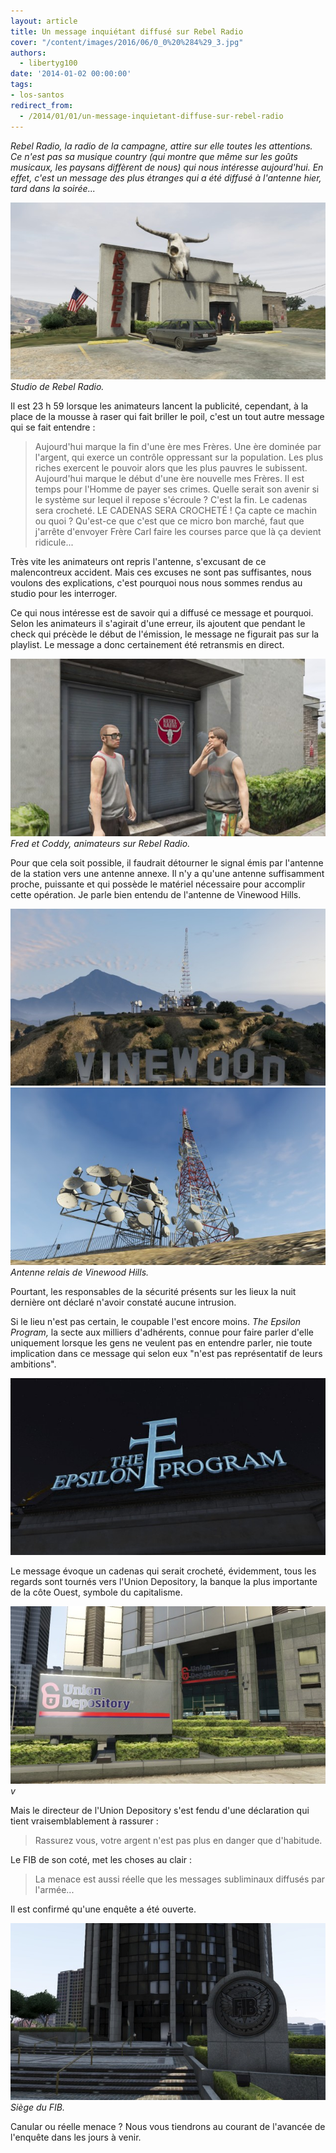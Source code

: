 ```yaml
---
layout: article
title: Un message inquiétant diffusé sur Rebel Radio
cover: "/content/images/2016/06/0_0%20%284%29_3.jpg"
authors:
  - libertyg100
date: '2014-01-02 00:00:00'
tags:
- los-santos
redirect_from:
  - /2014/01/01/un-message-inquietant-diffuse-sur-rebel-radio
---
```


_Rebel Radio, la radio de la campagne, attire sur elle toutes les attentions. Ce n'est pas sa musique country (qui montre que même sur les goûts musicaux, les paysans diffèrent de nous) qui nous intéresse aujourd'hui. En effet, c'est un message des plus étranges qui a été diffusé à l'antenne hier, tard dans la soirée..._

![Studio de Rebel Radio.](/content/images/2016/06/0_0%20%285%29_4.jpg)
_Studio de Rebel Radio._

Il est 23 h 59 lorsque les animateurs lancent la publicité, cependant, à la place de la mousse à raser qui fait briller le poil, c'est un tout autre message qui se fait entendre :

> Aujourd'hui marque la fin d'une ère mes Frères. Une ère dominée par l'argent, qui exerce un contrôle oppressant sur la population. Les plus riches exercent le pouvoir alors que les plus pauvres le subissent. Aujourd'hui marque le début d'une ère nouvelle mes Frères. Il est temps pour l'Homme de payer ses crimes. Quelle serait son avenir si le système sur lequel il repose s'écroule ? C'est la fin. Le cadenas sera crocheté. LE CADENAS SERA CROCHETÉ ! Ça capte ce machin ou quoi ? Qu'est-ce que c'est que ce micro bon marché, faut que j'arrête d'envoyer Frère Carl faire les courses parce que là ça devient ridicule...

Très vite les animateurs ont repris l'antenne, s'excusant de ce malencontreux accident. Mais ces excuses ne sont pas suffisantes, nous voulons des explications, c'est pourquoi nous nous sommes rendus au studio pour les interroger.

Ce qui nous intéresse est de savoir qui a diffusé ce message et pourquoi. Selon les animateurs il s'agirait d'une erreur, ils ajoutent que pendant le check qui précède le début de l'émission, le message ne figurait pas sur la playlist. Le message a donc certainement été retransmis en direct.

![Fred et Coddy, animateurs sur Rebel Radio.](/content/images/2016/06/0_0%20%286%29_3.jpg)
_Fred et Coddy, animateurs sur Rebel Radio._

Pour que cela soit possible, il faudrait détourner le signal émis par l'antenne de la station vers une antenne annexe. Il n'y a qu'une antenne suffisamment proche, puissante et qui possède le matériel nécessaire pour accomplir cette opération. Je parle bien entendu de l'antenne de Vinewood Hills.

![](/content/images/2016/06/0_0%20%2812%29.jpg)
![Antenne relais de Vinewood Hills.](/content/images/2016/06/0_0%20%2810%29_0.jpg)
_Antenne relais de Vinewood Hills._

Pourtant, les responsables de la sécurité présents sur les lieux la nuit dernière ont déclaré n'avoir constaté aucune intrusion.

Si le lieu n'est pas certain, le coupable l'est encore moins. _The Epsilon Program,_ la secte aux milliers d'adhérents, connue pour faire parler d'elle uniquement lorsque les gens ne veulent pas en entendre parler, nie toute implication dans ce message qui selon eux "n'est pas représentatif de leurs ambitions".

![](/content/images/2016/06/0_0%20%2813%29.jpg)

Le message évoque un cadenas qui serait crocheté, évidemment, tous les regards sont tournés vers l'Union Depository, la banque la plus importante de la côte Ouest, symbole du capitalisme.

![v](/content/images/2016/06/0_0%20%287%29_1.jpg)
_v_

Mais le directeur de l'Union Depository s'est fendu d'une déclaration qui tient vraisemblablement à rassurer :

> Rassurez vous, votre argent n'est pas plus en danger que d'habitude.

Le FIB de son coté, met les choses au clair :

> La menace est aussi réelle que les messages subliminaux diffusés par l'armée...

Il est confirmé qu'une enquête a été ouverte.

![Siège du FIB.](/content/images/2016/06/0_0%20%288%29_0.jpg)
_Siège du FIB._

Canular ou réelle menace ? Nous vous tiendrons au courant de l'avancée de l'enquête dans les jours à venir.